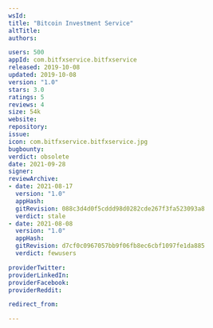 ```yaml
---
wsId: 
title: "Bitcoin Investment Service"
altTitle: 
authors:

users: 500
appId: com.bitfxservice.bitfxservice
released: 2019-10-08
updated: 2019-10-08
version: "1.0"
stars: 3.0
ratings: 5
reviews: 4
size: 54k
website: 
repository: 
issue: 
icon: com.bitfxservice.bitfxservice.jpg
bugbounty: 
verdict: obsolete
date: 2021-09-28
signer: 
reviewArchive:
- date: 2021-08-17
  version: "1.0"
  appHash: 
  gitRevision: 088c3d4d0f5cddd98d0282cde267f3fa523093a8
  verdict: stale
- date: 2021-08-08
  version: "1.0"
  appHash: 
  gitRevision: d7cf0c0967057bb9f06fb8ec6cbf1097fe1da885
  verdict: fewusers

providerTwitter: 
providerLinkedIn: 
providerFacebook: 
providerReddit: 

redirect_from:

---
```



